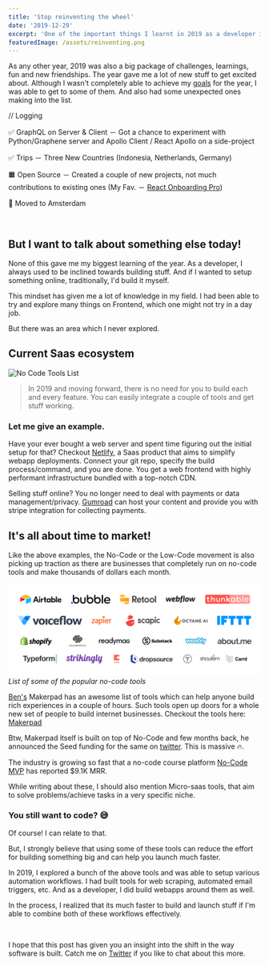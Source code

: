 ```yaml
---
title: 'Stop reinventing the wheel'
date: '2019-12-29'
excerpt: 'One of the important things I learnt in 2019 as a developer is to not reinvent the wheel. Develop only the things that are completely custom solutions.'
featuredImage: /assets/reinventing.png
---
```


As any other year, 2019 was also a big package of challenges, learnings, fun and new friendships. The year gave me a lot of new stuff to get excited about. Although I wasn't completely able to achieve my [goals](https://apvarun.com/blog/2019-year-goals) for the year, I was able to get to some of them. And also had some unexpected ones making into the list.

// Logging

✅ GraphQL on Server & Client － Got a chance to experiment with Python/Graphene server and Apollo Client / React Apollo on a side-project

✅ Trips － Three New Countries (Indonesia, Netherlands, Germany)

🟧 Open Source － Created a couple of new projects, not much contributions to existing ones
(My Fav. － [React Onboarding Pro](https://github.com/apvarun/react-onboarding-pro))

🌟 Moved to Amsterdam

<br />

## But I want to talk about something else today!

None of this gave me my biggest learning of the year. As a developer, I always used to be inclined towards building stuff. And if I wanted to setup something online, traditionally, I'd build it myself.

This mindset has given me a lot of knowledge in my field. I had been able to try and explore many things on Frontend, which one might not try in a day job.

But there was an area which I never explored.

<div class="center">

## Current Saas ecosystem

</div>

![No Code Tools List](./saas-tools.png)

> In 2019 and moving forward, there is no need for you to build each and every feature. You can easily integrate a couple of tools and get stuff working.

### Let me give an example.

Have your ever bought a web server and spent time figuring out the initial setup for that?
Checkout [Netlify](https://www.netlify.com/), a Saas product that aims to simplify webapp deployments. Connect your git repo, specify the build process/command, and you are done. You get a web frontend with highly performant infrastructure bundled with a top-notch CDN.

Selling stuff online? You no longer need to deal with payments or data management/privacy. [Gumroad](https://gumroad.com/) can host your content and provide you with stripe integration for collecting payments.

## It's all about time to market!

Like the above examples, the No-Code or the Low-Code movement is also picking up traction as there are businesses that completely run on no-code tools and make thousands of dollars each month.

![No Code Tools List](./no-code-tools.png)
<em>List of some of the popular no-code tools</em>

[Ben's](https://twitter.com/bentossell) Makerpad has an awesome list of tools which can help anyone build rich experiences in a couple of hours. Such tools open up doors for a whole new set of people to build internet businesses. Checkout the tools here: [Makerpad](https://www.makerpad.co/marketplace)

Btw, Makerpad itself is built on top of No-Code and few months back, he announced the Seed funding for the same on [twitter](https://twitter.com/bentossell/status/1169316976466022400?s=21). This is massive 🔥.

The industry is growing so fast that a no-code course platform [No-Code MVP](https://nocodemvp.com/) has reported \$9.1K MRR.

While writing about these, I should also mention Micro-saas tools, that aim to solve problems/achieve tasks in a very specific niche.

### You still want to code? 😅

Of course! I can relate to that.

But, I strongly believe that using some of these tools can reduce the effort for building something big and can help you launch much faster.

In 2019, I explored a bunch of the above tools and was able to setup various automation workflows. I had built tools for web scraping, automated email triggers, etc. And as a developer, I did build webapps around them as well.

In the process, I realized that its much faster to build and launch stuff if I'm able to combine both of these workflows effectively.

<br />

I hope that this post has given you an insight into the shift in the way software is built. Catch me on [Twitter](https://twitter.com/apvarun) if you like to chat about this more.
